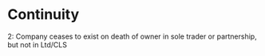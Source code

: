 # Continuity

2: Company ceases to exist on death of owner in sole trader or partnership, but not in Ltd/CLS